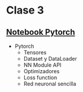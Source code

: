 # Clase 3

## [Notebook Pytorch](practica/Clase3_Pytorch.ipynb)

* Pytorch
	* Tensores
	* Dataset y DataLoader
	* NN Module API
	* Optimizadores
	* Loss function
	* Red neuronal sencilla